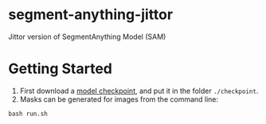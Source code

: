 # segment-anything-jittor
Jittor version of SegmentAnything Model (SAM) 


# Getting Started
1. First download a [model checkpoint](https://dl.fbaipublicfiles.com/segment_anything/sam_vit_b_01ec64.pth), and put it in the folder  ```./checkpoint```.
2. Masks can be generated for images from the command line: 
```
bash run.sh
```

